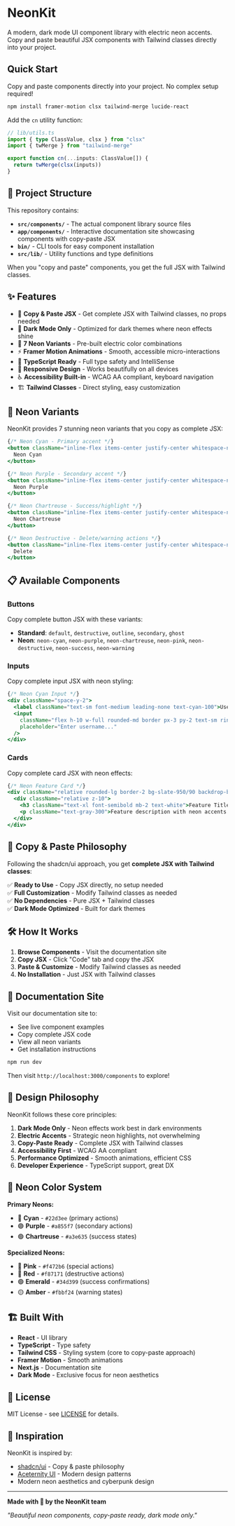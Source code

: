 # NeonKit

A modern, dark mode UI component library with electric neon accents. Copy and paste beautiful JSX components with Tailwind classes directly into your project.

## Quick Start

Copy and paste components directly into your project. No complex setup required!

```bash
npm install framer-motion clsx tailwind-merge lucide-react
```

Add the `cn` utility function:

```typescript
// lib/utils.ts
import { type ClassValue, clsx } from "clsx"
import { twMerge } from "tailwind-merge"

export function cn(...inputs: ClassValue[]) {
  return twMerge(clsx(inputs))
}
```

## 📁 Project Structure

This repository contains:

- **`src/components/`** - The actual component library source files
- **`app/components/`** - Interactive documentation site showcasing components with copy-paste JSX
- **`bin/`** - CLI tools for easy component installation
- **`src/lib/`** - Utility functions and type definitions

When you "copy and paste" components, you get the full JSX with Tailwind classes.

## ✨ Features

- 🎯 **Copy & Paste JSX** - Get complete JSX with Tailwind classes, no props needed
- 🌙 **Dark Mode Only** - Optimized for dark themes where neon effects shine
- 🎨 **7 Neon Variants** - Pre-built electric color combinations
- ⚡ **Framer Motion Animations** - Smooth, accessible micro-interactions
- 🔧 **TypeScript Ready** - Full type safety and IntelliSense
- 📱 **Responsive Design** - Works beautifully on all devices
- ♿ **Accessibility Built-in** - WCAG AA compliant, keyboard navigation
- 🏗️ **Tailwind Classes** - Direct styling, easy customization

## 🎨 Neon Variants

NeonKit provides 7 stunning neon variants that you copy as complete JSX:

```jsx
{/* Neon Cyan - Primary accent */}
<button className="inline-flex items-center justify-center whitespace-nowrap rounded-md text-sm font-semibold ring-offset-background transition-all duration-300 focus-visible:outline-none focus-visible:ring-2 focus-visible:ring-ring focus-visible:ring-offset-2 disabled:pointer-events-none disabled:opacity-50 relative overflow-hidden h-10 px-4 py-2 bg-slate-950/90 border-2 border-cyan-400/60 text-cyan-400 hover:bg-cyan-400/10 hover:border-cyan-400 hover:text-cyan-300 hover:shadow-[0_0_20px_rgb(34,211,238,0.4)] focus-visible:ring-cyan-400/50 backdrop-blur-sm before:absolute before:inset-0 before:bg-gradient-to-r before:from-cyan-400/0 before:via-cyan-400/10 before:to-cyan-400/0 before:opacity-0 hover:before:opacity-100 before:transition-opacity before:duration-500">
  Neon Cyan
</button>

{/* Neon Purple - Secondary accent */}
<button className="inline-flex items-center justify-center whitespace-nowrap rounded-md text-sm font-semibold ring-offset-background transition-all duration-300 focus-visible:outline-none focus-visible:ring-2 focus-visible:ring-ring focus-visible:ring-offset-2 disabled:pointer-events-none disabled:opacity-50 relative overflow-hidden h-10 px-4 py-2 bg-slate-950/90 border-2 border-purple-400/60 text-purple-400 hover:bg-purple-400/10 hover:border-purple-400 hover:text-purple-300 hover:shadow-[0_0_20px_rgb(168,85,247,0.4)] focus-visible:ring-purple-400/50 backdrop-blur-sm before:absolute before:inset-0 before:bg-gradient-to-r before:from-purple-400/0 before:via-purple-400/10 before:to-purple-400/0 before:opacity-0 hover:before:opacity-100 before:transition-opacity before:duration-500">
  Neon Purple
</button>

{/* Neon Chartreuse - Success/highlight */}
<button className="inline-flex items-center justify-center whitespace-nowrap rounded-md text-sm font-semibold ring-offset-background transition-all duration-300 focus-visible:outline-none focus-visible:ring-2 focus-visible:ring-ring focus-visible:ring-offset-2 disabled:pointer-events-none disabled:opacity-50 relative overflow-hidden h-10 px-4 py-2 bg-slate-950/90 border-2 border-lime-400/60 text-lime-400 hover:bg-lime-400/10 hover:border-lime-400 hover:text-lime-300 hover:shadow-[0_0_20px_rgb(163,230,53,0.4)] focus-visible:ring-lime-400/50 backdrop-blur-sm before:absolute before:inset-0 before:bg-gradient-to-r before:from-lime-400/0 before:via-lime-400/10 before:to-lime-400/0 before:opacity-0 hover:before:opacity-100 before:transition-opacity before:duration-500">
  Neon Chartreuse
</button>

{/* Neon Destructive - Delete/warning actions */}
<button className="inline-flex items-center justify-center whitespace-nowrap rounded-md text-sm font-semibold ring-offset-background transition-all duration-300 focus-visible:outline-none focus-visible:ring-2 focus-visible:ring-ring focus-visible:ring-offset-2 disabled:pointer-events-none disabled:opacity-50 relative overflow-hidden h-10 px-4 py-2 bg-slate-950/90 border-2 border-red-400/60 text-red-400 hover:bg-red-400/10 hover:border-red-400 hover:text-red-300 hover:shadow-[0_0_20px_rgb(248,113,113,0.4)] focus-visible:ring-red-400/50 backdrop-blur-sm before:absolute before:inset-0 before:bg-gradient-to-r before:from-red-400/0 before:via-red-400/10 before:to-red-400/0 before:opacity-0 hover:before:opacity-100 before:transition-opacity before:duration-500">
  Delete
</button>
```

## 📋 Available Components

### Buttons

Copy complete button JSX with these variants:

- **Standard**: `default`, `destructive`, `outline`, `secondary`, `ghost`
- **Neon**: `neon-cyan`, `neon-purple`, `neon-chartreuse`, `neon-pink`, `neon-destructive`, `neon-success`, `neon-warning`

### Inputs

Copy complete input JSX with neon styling:

```jsx
{/* Neon Cyan Input */}
<div className="space-y-2">
  <label className="text-sm font-medium leading-none text-cyan-100">Username</label>
  <input
    className="flex h-10 w-full rounded-md border px-3 py-2 text-sm ring-offset-background file:border-0 file:bg-transparent file:text-sm file:font-medium placeholder:text-muted-foreground focus-visible:outline-none focus-visible:ring-2 focus-visible:ring-ring focus-visible:ring-offset-2 disabled:cursor-not-allowed disabled:opacity-50 transition-all duration-300 bg-slate-950/50 border-2 border-cyan-400/60 text-cyan-100 font-medium placeholder:text-cyan-200/70 focus-visible:border-cyan-400 focus-visible:ring-cyan-400/50 focus-visible:shadow-[0_0_15px_rgb(34,211,238,0.3)] hover:border-cyan-400/80 hover:shadow-[0_0_10px_rgb(34,211,238,0.2)] backdrop-blur-sm"
    placeholder="Enter username..."
  />
</div>
```

### Cards

Copy complete card JSX with neon effects:

```jsx
{/* Neon Feature Card */}
<div className="relative rounded-lg border-2 bg-slate-950/90 backdrop-blur-sm p-6 transition-all duration-300 hover:translate-y-[-4px] before:absolute before:inset-0 before:rounded-lg before:bg-gradient-to-br before:via-transparent before:opacity-0 hover:before:opacity-100 before:transition-opacity before:duration-500 border-cyan-400/50 hover:border-cyan-400 shadow-[0_0_20px_rgba(34,211,238,0.15)] hover:shadow-[0_0_30px_rgba(34,211,238,0.3)] before:from-cyan-400/10 before:to-cyan-400/5">
  <div className="relative z-10">
    <h3 className="text-xl font-semibold mb-2 text-white">Feature Title</h3>
    <p className="text-gray-300">Feature description with neon accents.</p>
  </div>
</div>
```

## 🎯 Copy & Paste Philosophy

Following the shadcn/ui approach, you get **complete JSX with Tailwind classes**:

✅ **Ready to Use** - Copy JSX directly, no setup needed  
✅ **Full Customization** - Modify Tailwind classes as needed  
✅ **No Dependencies** - Pure JSX + Tailwind classes  
✅ **Dark Mode Optimized** - Built for dark themes

## 🛠️ How It Works

1. **Browse Components** - Visit the documentation site
2. **Copy JSX** - Click "Code" tab and copy the JSX
3. **Paste & Customize** - Modify Tailwind classes as needed
4. **No Installation** - Just JSX with Tailwind classes

## 📖 Documentation Site

Visit our documentation site to:

- See live component examples
- Copy complete JSX code
- View all neon variants
- Get installation instructions

```bash
npm run dev
```

Then visit `http://localhost:3000/components` to explore!

## 🎨 Design Philosophy

NeonKit follows these core principles:

1. **Dark Mode Only** - Neon effects work best in dark environments
2. **Electric Accents** - Strategic neon highlights, not overwhelming
3. **Copy-Paste Ready** - Complete JSX with Tailwind classes
4. **Accessibility First** - WCAG AA compliant
5. **Performance Optimized** - Smooth animations, efficient CSS
6. **Developer Experience** - TypeScript support, great DX

## 🌈 Neon Color System

**Primary Neons:**

- 🔵 **Cyan** - `#22d3ee` (primary actions)
- 🟣 **Purple** - `#a855f7` (secondary actions)
- 🟢 **Chartreuse** - `#a3e635` (success states)

**Specialized Neons:**

- 🩷 **Pink** - `#f472b6` (special actions)
- 🔴 **Red** - `#f87171` (destructive actions)
- 🟢 **Emerald** - `#34d399` (success confirmations)
- 🟡 **Amber** - `#fbbf24` (warning states)

## 🏗️ Built With

- **React** - UI library
- **TypeScript** - Type safety
- **Tailwind CSS** - Styling system (core to copy-paste approach)
- **Framer Motion** - Smooth animations
- **Next.js** - Documentation site
- **Dark Mode** - Exclusive focus for neon aesthetics

## 📄 License

MIT License - see [LICENSE](LICENSE) for details.

## 🌟 Inspiration

NeonKit is inspired by:

- [shadcn/ui](https://ui.shadcn.com) - Copy & paste philosophy
- [Aceternity UI](https://ui.aceternity.com) - Modern design patterns
- Modern neon aesthetics and cyberpunk design

---

**Made with 💙 by the NeonKit team**

_"Beautiful neon components, copy-paste ready, dark mode only."_
